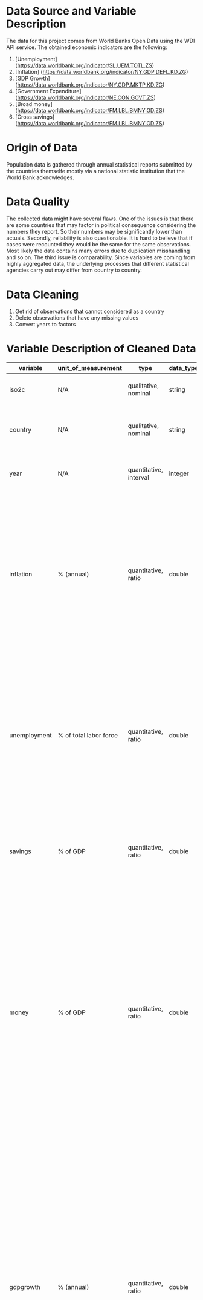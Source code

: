 
# Data Source and Variable Description

The data for this project comes from World Banks Open Data using the WDI API service. The obtained economic indicators are the following:

1.  [Unemployment] (https://data.worldbank.org/indicator/SL.UEM.TOTL.ZS)
2.  [Inflation] (https://data.worldbank.org/indicator/NY.GDP.DEFL.KD.ZG)
3.  [GDP Growth] (https://data.worldbank.org/indicator/NY.GDP.MKTP.KD.ZG)
4.  [Government Expenditure] (https://data.worldbank.org/indicator/NE.CON.GOVT.ZS)
5.  [Broad money] (https://data.worldbank.org/indicator/FM.LBL.BMNY.GD.ZS)
6.  [Gross savings] (https://data.worldbank.org/indicator/FM.LBL.BMNY.GD.ZS)

# Origin of Data

Population data is gathered through annual statistical reports submitted by the countries themselfe mostly via a national statistic institution that the World Bank acknowledges.

# Data Quality

The collected data might have several flaws. One of the issues is that there are some countries that may factor in political consequence considering the numbers they report. So their numbers may be significantly lower than actuals. Secondly, reliability is also questionable. It is hard to believe that if cases were recounted they would be the same for the same observations. Most likely the data contains many errors due to duplication misshandling and so on. The third issue is comparability. Since variables are coming from highly aggregated data, the underlying processes that different statistical agencies carry out may differ from country to country.

# Data Cleaning

1. Get rid of observations that cannot considered as a country
2. Delete observations that have any missing values
3. Convert years to factors

# Variable Description of Cleaned Data

| variable     | unit_of_measurement    | type                   | data_type | description                                                                                                                                                                                                                                                                                                                                                                                                                                                            | example     |
|--------------|------------------------|------------------------|-----------|------------------------------------------------------------------------------------------------------------------------------------------------------------------------------------------------------------------------------------------------------------------------------------------------------------------------------------------------------------------------------------------------------------------------------------------------------------------------|-------------|
| iso2c        | N/A                    | qualitative, nominal   | string    | Unique 2-letter country   identifier code                                                                                                                                                                                                                                                                                                                                                                                                                              | HR          |
| country      | N/A                    | qualitative, nominal   | string    | The specific country to which   economic indicators belong to                                                                                                                                                                                                                                                                                                                                                                                                          | Croatia     |
| year         | N/A                    | quantitative, interval | integer   | The year to which economic   indicators belong to                                                                                                                                                                                                                                                                                                                                                                                                                      | 2017        |
| inflation    | % (annual)             | quantitative, ratio    | double    | Inflation as measured by the   annual growth rate of the GDP implicit deflator shows the rate of price   change in the economy as a whole. The GDP implicit deflator is the ratio of   GDP in current local currency to GDP in constant local currency.                                                                                                                                                                                                                | 1.163223958 |
| unemployment | % of total labor force | quantitative, ratio    | double    | Inflation as measured by the   annual growth rate of the GDP implicit deflator shows the rate of price   change in the economy as a whole. The GDP implicit deflator is the ratio of   GDP in current local currency to GDP in constant local currency.                                                                                                                                                                                                                | 11.20800018 |
| savings      | % of GDP               | quantitative, ratio    | double    | Gross savings are calculated as   gross national income less total consumption, plus net transfers.                                                                                                                                                                                                                                                                                                                                                                    | 25.32397711 |
| money        | % of GDP               | quantitative, ratio    | double    | Broad money (IFS line 35L..ZK)   is the sum of currency outside banks; demand deposits other than those of the   central government; the time, savings, and foreign currency deposits of   resident sectors other than the central government; bank and traveler’s checks;   and other securities such as certificates of deposit and commercial paper.                                                                                                                | 71.02075254 |
| gdpgrowth    | % (annual)             | quantitative, ratio    | double    | Annual percentage growth rate of   GDP at market prices based on constant local currency. Aggregates are based   on constant 2010 U.S. dollars. GDP is the sum of gross value added by all   resident producers in the economy plus any product taxes and minus any subsidies   not included in the value of the products. It is calculated without making   deductions for depreciation of fabricated assets or for depletion and   degradation of natural resources. | 3.439217352 |
| govexp       | % of GDP               | quantitative, ratio    | double    | General government final   consumption expenditure (formerly general government consumption) includes   all government current expenditures for purchases of goods and services   (including compensation of employees). It also includes most expenditures on   national defense and security, but excludes government military expenditures   that are part of government capital formation.                                                                         | 19.48227693 |